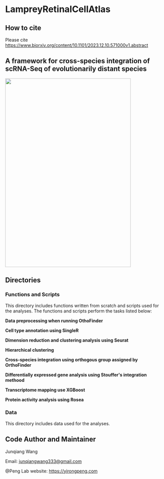# LampreyRetinalCellAtlas

## How to cite
Please cite https://www.biorxiv.org/content/10.1101/2023.12.10.571000v1.abstract

## A framework for cross-species integration of scRNA-Seq of evolutionarily distant species

<img src="/Illustrative_Figures/Figure_cross-species_integration_framework_png_v0.6.png" width="400" height="600">

## Directories 
### Functions and Scripts
This directory includes functions written from scratch and scripts used for the analyses. The functions and scripts perform the tasks listed below:

**Data preprocessing when running OthoFinder**

**Cell type annotation using SingleR**

**Dimension reduction and clustering analysis using Seurat**

**Hierarchical clustering**

**Cross-species integration using orthogous group assigned by OrthoFinder**

**Differentially expressed gene analysis using Stouffer's integration methood**

**Transcriptome mapping use XGBoost**

**Protein activity analysis using Rosea**

### Data
This directory includes data used for the analyses.



## Code Author and Maintainer
Junqiang Wang

Email: junqiangwang333@gmail.com

@Peng Lab 
website: [](https://yirongpeng.com)https://yirongpeng.com

